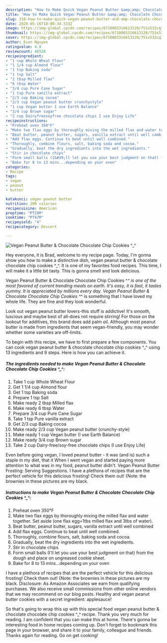 ```yaml
---
description: "How to Make Quick Vegan Peanut Butter &amp;amp; Chocolate Chocolate Chip Cookies ^_^"
title: "How to Make Quick Vegan Peanut Butter &amp;amp; Chocolate Chocolate Chip Cookies ^_^"
slug: 310-how-to-make-quick-vegan-peanut-butter-and-amp-chocolate-chocolate-chip-cookies
date: 2020-05-16T18:08:34.533Z
image: https://img-global.cpcdn.com/recipes/6710083316613120/751x532cq70/vegan-peanut-butter-chocolate-chocolate-chip-cookies-_-recipe-main-photo.jpg
thumbnail: https://img-global.cpcdn.com/recipes/6710083316613120/751x532cq70/vegan-peanut-butter-chocolate-chocolate-chip-cookies-_-recipe-main-photo.jpg
cover: https://img-global.cpcdn.com/recipes/6710083316613120/751x532cq70/vegan-peanut-butter-chocolate-chocolate-chip-cookies-_-recipe-main-photo.jpg
author: Evan Nguyen
ratingvalue: 4.8
reviewcount: 46528
recipeingredient:
- "1 cup Whole Wheat Flour"
- "1 1/4 cup Almond flour"
- "1 tsp Baking soda"
- "1 tsp Salt"
- "2 tbsp Milled flax"
- "6 tbsp Water"
- "3/4 cup Pure Cane Sugar"
- "1 tsp Pure vanilla extract"
- "2/3 cup Baking cocoa"
- "2/3 cup Vegan peanut butter crunchystyle"
- "1 cup Vegan butter I use Earth Balance"
- "3/4 cup Brown sugar"
- "2 cup Dairyfreesoyfree chocolate chips I use Enjoy Life"
recipeinstructions:
- "Preheat oven 350°F"
- "Make two flax eggs by thoroughly mixing the milled flax and water together. Set aside (one flax egg=1tbs milled flax and 3tbs of water)."
- "Beat butter, peanut butter, sugars, vanilla extract until well combined"
- "Add flax eggs. Continue to beat until well combined."
- "Thoroughly, combine flours, salt, baking soda and cocoa."
- "Gradually, beat the dry ingredients into the wet ingredients."
- "Stir in chocolate chips"
- "Form small balls (I&#39;ll let you use your best judgment on that) from the dough and place on ungreased cookie sheet."
- "Bake for 8 to 13 mins...depending on your oven"
categories:
- Recipe
tags:
- vegan
- peanut
- butter

katakunci: vegan peanut butter 
nutrition: 209 calories
recipecuisine: American
preptime: "PT20M"
cooktime: "PT47M"
recipeyield: "4"
recipecategory: Dessert

---
```



![Vegan Peanut Butter &amp; Chocolate Chocolate Chip Cookies ^_^](https://img-global.cpcdn.com/recipes/6710083316613120/751x532cq70/vegan-peanut-butter-chocolate-chocolate-chip-cookies-_-recipe-main-photo.jpg)

Hey everyone, it is Brad, welcome to my recipe page. Today, I'm gonna show you how to make a distinctive dish, vegan peanut butter &amp; chocolate chocolate chip cookies ^_^. It is one of my favorites food recipes. This time, I will make it a little bit tasty. This is gonna smell and look delicious.

Vegan Peanut Butter &amp; Chocolate Chocolate Chip Cookies ^_^ is one of the most favored of current trending meals on earth. It's easy, it is fast, it tastes yummy. It is appreciated by millions every day. Vegan Peanut Butter &amp; Chocolate Chocolate Chip Cookies ^_^ is something that I have loved my whole life. They are fine and they look wonderful.

Look out vegan peanut butter lovers-this stuff is addictive! It&#39;s smooth, luscious and maybe best of all-does not require stirring! For those on the lookout for additives, this brand does add palm oil. Although most peanut butter is made from ingredients that seem vegan-friendly, you may wonder whether some varieties are off-limits.


To begin with this recipe, we have to first prepare a few components. You can cook vegan peanut butter &amp; chocolate chocolate chip cookies ^_^ using 13 ingredients and 9 steps. Here is how you can achieve it.

<!--inarticleads1-->

##### The ingredients needed to make Vegan Peanut Butter &amp; Chocolate Chocolate Chip Cookies ^_^:

1. Take 1 cup Whole Wheat Flour
1. Get 1 1/4 cup Almond flour
1. Get 1 tsp Baking soda
1. Prepare 1 tsp Salt
1. Make ready 2 tbsp Milled flax
1. Make ready 6 tbsp Water
1. Prepare 3/4 cup Pure Cane Sugar
1. Take 1 tsp Pure vanilla extract
1. Get 2/3 cup Baking cocoa
1. Make ready 2/3 cup Vegan peanut butter (crunchy-style)
1. Make ready 1 cup Vegan butter (I use Earth Balance)
1. Make ready 3/4 cup Brown sugar
1. Take 2 cup Dairy-free/soy-free chocolate chips (I use Enjoy Life)


Even before going vegan, I loved peanut butter - it was (and is) such a staple in my diet, that it When I went vegan and started paying more attention to what was in my food, peanut butter didn&#39;t. Vegan Peanut Butter Frosting: Serving Suggestions. I have a plethora of recipes that are the perfect vehicle for this delicious frosting! Check them out! {Note: the brownies in these pictures are my black. 

<!--inarticleads2-->

##### Instructions to make Vegan Peanut Butter &amp; Chocolate Chocolate Chip Cookies ^_^:

1. Preheat oven 350°F
1. Make two flax eggs by thoroughly mixing the milled flax and water together. Set aside (one flax egg=1tbs milled flax and 3tbs of water).
1. Beat butter, peanut butter, sugars, vanilla extract until well combined
1. Add flax eggs. Continue to beat until well combined.
1. Thoroughly, combine flours, salt, baking soda and cocoa.
1. Gradually, beat the dry ingredients into the wet ingredients.
1. Stir in chocolate chips
1. Form small balls (I&#39;ll let you use your best judgment on that) from the dough and place on ungreased cookie sheet.
1. Bake for 8 to 13 mins...depending on your oven


I have a plethora of recipes that are the perfect vehicle for this delicious frosting! Check them out! {Note: the brownies in these pictures are my black. Disclosure: As Amazon Associates we earn from qualifying purchases. We also receive small commissions from other online vendors that we may recommend on our blog posts. Healthy and vegan peanut butter cookies with a secret ingredient: applesauce! 

So that's going to wrap this up with this special food vegan peanut butter &amp; chocolate chocolate chip cookies ^_^ recipe. Thank you very much for reading. I am confident that you can make this at home. There's gonna be interesting food in home recipes coming up. Don't forget to bookmark this page in your browser, and share it to your family, colleague and friends. Thanks again for reading. Go on get cooking!
